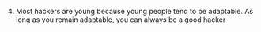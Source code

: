 4. Most hackers are young because young people tend to be adaptable. As long as you remain adaptable, you can always be a good hacker
